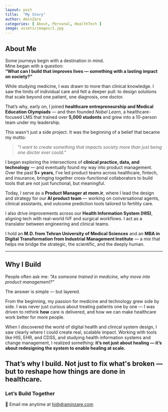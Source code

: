 ```yaml
---
layout: post
title:  "My Story"
author: AminZare
categories: [ About, Personal, HealthTech ]
image: assets/images/1.jpg
---
```


## About Me

Some journeys begin with a destination in mind.  
Mine began with a question:  
**“What can I build that improves lives — something with a lasting impact on society?”**

While studying medicine, I was drawn to more than clinical knowledge. I saw the limits of individual care and felt a deeper pull: to design solutions that scale beyond one patient, one diagnosis, one doctor.

That’s why, early on, I joined **healthcare entrepreneurship and Medical Education Olympiads** — and then founded *Nobel Learn*, a healthcare-focused LMS that trained over **5,000 students** and grew into a 10-person team under my leadership.

This wasn't just a side project. It was the beginning of a belief that became my motto:

> _"I want to create something that impacts society more than just being one doctor ever could."_

I began exploring the intersections of **clinical practice, data, and technology** — and eventually found my way into product management. Over the past **5+ years**, I’ve led product teams across healthcare, fintech, and insurance, bringing together cross-functional collaborators to build tools that are not just functional, but meaningful.

Today, I serve as a **Product Manager at mom.ir**, where I lead the design and strategy for our **AI product team** — working on conversational agents, clinical assistants, and outcome prediction tools tailored to fertility care.

I also drive improvements across our **Health Information System (HIS)**, aligning tech with real-world IVF and surgical workflows. I act as a translator between engineering and clinical teams.

I hold an **M.D. from Tehran University of Medical Sciences** and an **MBA in Digital Transformation from Industrial Management Institute** — a mix that helps me bridge the strategic, the scientific, and the deeply human.

---

## Why I Build

People often ask me:
*“As someone trained in medicine, why move into product management?”*

The answer is simple — but layered.

From the beginning, my passion for medicine and technology grew side by side. I was never just curious about treating patients one by one — I was driven to rethink **how** care is delivered, and how we can make healthcare work better for more people.

When I discovered the world of digital health and clinical system design, I saw clearly where I could create real, scalable impact. Working with tools like HIS, EHR, and CDSS, and studying health information systems and change management, I realized something:
**it’s not just about healing — it’s about redesigning the system to enable healing at scale.**

That’s why I build.
Not just to fix what's broken —
**but to reshape how things are done in healthcare.**
---

### Let’s Build Together

📩 Email me anytime at [hi@draminzare.com](mailto:hi@draminzare.com)
